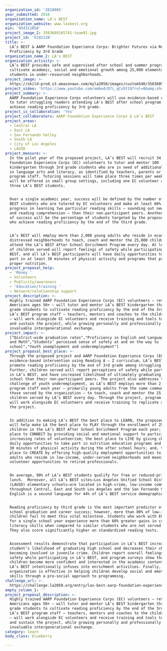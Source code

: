 ```yaml
---
organization_id: '2018065'
year_submitted: 2016
organization_name: LA's BEST
organization_website: www.lasbest.org
ein: '954311058'
project_image_2: 3583609165741-team91.jpg
project_id: '6102128'
title: >-
  LA’s BEST & AARP Foundation Experience Corps: Brighter Futures via Reading
  Proficiency by 3rd Grade
organization_name_2: LA's BEST
organization_activity: >-
  LA’s BEST provides safe and supervised after school and summer programs that
  cultivate academic, social and emotional growth among 25,000 elementary school
  students in under-resourced neighborhoods.
project_image: >-
  https://skild-prod.s3.amazonaws.com/myla2050/images/custom540/3583609165741-team91.jpg
project_video: 'https://www.youtube.com/embed/Q7i_qCu5ttQ?rel=0&amp;showinfo=0'
project_summary: >-
  AARP Foundation Experience Corps volunteers will use evidence-based curriculum
  to tutor struggling readers attending LA's BEST after school program so they
  achieve reading proficiency by 3rd grade.
project_is_collaboration: 'Yes'
project_collaborators: AARP Foundation Experience Corps & LA’s BEST
project_areas:
  - Central LA
  - East LA
  - San Fernando Valley
  - South LA
  - City of Los Angeles
  - LAUSD
project_measure: >-
  In the pilot year of the proposed project, LA’s BEST will recruit 34 AARP
  Foundation Experience Corps (EC) volunteers to tutor and mentor 100
  kindergarten through 3rd grade students who are in need of additional support
  in language arts and literacy, as identified by teachers, parents or LA’s BEST
  program staff. Tutoring sessions will take place three times per week, and
  will be offered in small group settings, including one EC volunteer and up to
  three LA’s BEST students. 


  Over a single academic year, success will be defined by the number of LA’s
  BEST students who are tutored by EC volunteers and make at least 60% more
  progress in learning two particular reading skills – sounding out new words
  and reading comprehension – than their non-participant peers. Another measure
  of success will be the percentage of students targeted by the proposed project
  who achieve reading proficiency by the end of the third grade. 


  LA’s BEST will employ more than 2,000 young adults who reside in economically
  distressed neighborhoods to teach, coach and mentor the 25,000 children who
  attend the LA’s BEST After School Enrichment Program every day. At least 85%
  of children served will report feelings of safety while participating in LA’s
  BEST, and all LA’s BEST participants will have daily opportunities to take
  part in at least 30 minutes of physical activity and programs that promote
  proper nutrition.
project_proposal_help:
  - 'Money '
  - Volunteers
  - Publicity/awareness
  - 'Education/training '
  - Network/relationship support
project_description: >-
  Highly trained AARP Foundation Experience Corps (EC) volunteers – retired
  Americans ages 50+ – will tutor and mentor LA’s BEST kindergarten through 3rd
  grade students to cultivate reading proficiency by the end of the 3rd grade.
  LA’s BEST program staff – teachers, mentors and coaches to the children served
  – will work alongside EC volunteers and receive training and tools to expand
  and sustain the project, while growing personally and professionally through
  invaluable intergenerational exchange.
project_impact: >-
  ["District-wide graduation rates","Proficiency in English and Language Arts
  and Math","Students’ perceived sense of safety at and on the way to
  school","Youth unemployment and underemployment"]
project_proposal_best_place: >-
  Through the proposed project and AARP Foundation Experience Corps (EC)
  evidence-based intervention using Reading A – Z curriculum, LA’s BEST will
  promote reading proficiency by the end of 3rd grade among struggling students.
  Further, children served will report perceptions of safety while participating
  in LA’s BEST, and have increased likelihood of ultimately graduating high
  school than their non-participant peers. The project also addresses the City’s
  challenge of youth underemployment, as LA’s BEST employs more than 2,000
  program staff each year – primarily young adults from the same communities as
  those served by the organization – to teach, coach and mentor the 25,000
  children served by LA’s BEST every day. Through the project, program staff
  will work alongside EC volunteers and receive training to replicate and expand
  the project. 


  In addition to making LA’s BEST the best place to LEARN, the proposed project
  will help make LA the best place to PLAY through the enrollment of 25,000
  children in the LA’s BEST After School Enrichment Program each year; the best
  place to CONNECT by providing social and emotional support to participants and
  increasing rates of volunteerism; the best place to LIVE by giving children
  daily opportunities to take part in nutrition education programs and at least
  30 minutes of physical activity during the after school hours; and, the best
  place to CREATE by offering high-quality employment opportunities to young
  adults who reside in low-income, under-served neighborhoods and meaningful
  volunteer opportunities to retired professionals.


  On average, 90% of LA’s BEST students qualify for free or reduced-price
  lunch.  Moreover, all LA’s BEST sites—Los Angeles Unified School District
  (LAUSD) elementary schools—are located in high-crime, low-income communities
  throughout Central, East and South Los Angeles and the San Fernando Valley.
  English is a second language for 44% of LA’s BEST service demographic. 


  Reading proficiency by third grade is the most important predictor of high
  school graduation and career success; however, more than 80% of low-income
  children fail to meet this vital milestone. Students who work with EC tutors
  for a single school year experience more than 60% greater gains in critical
  literacy skills when compared to similar students who are not served by EC.
  They also score significantly higher on standardized reading tests. 


  Assessment results demonstrate that participation in LA’s BEST increases a
  student’s likelihood of graduating high school and decreases their chances of
  becoming involved in juvenile crime. Children report overall feelings of
  safety while participating in LA’s BEST, and program surveys show that
  children become more confident and interested in the academic content areas
  LA’s BEST intentionally infuses into enrichment activities. Finally, the
  organization is effective in helping children develop social and emotional
  skills through a pro-social approach to programming.
challenge_url: >-
  https://challenge.la2050.org/entry/las-best-aarp-foundation-experience-corps-brighter-futures-via-reading-proficiency-by-3rd-grade
empty_column_1: ''
project_proposal_description: >-
  Highly trained AARP Foundation Experience Corps (EC) volunteers – retired
  Americans ages 50+ – will tutor and mentor LA’s BEST kindergarten through 3rd
  grade students to cultivate reading proficiency by the end of the 3rd grade.
  LA’s BEST program staff – teachers, mentors and coaches to the children served
  – will work alongside EC volunteers and receive training and tools to expand
  and sustain the project, while growing personally and professionally through
  invaluable intergenerational exchange.
category: learn
body_class: blueberry

---
```

